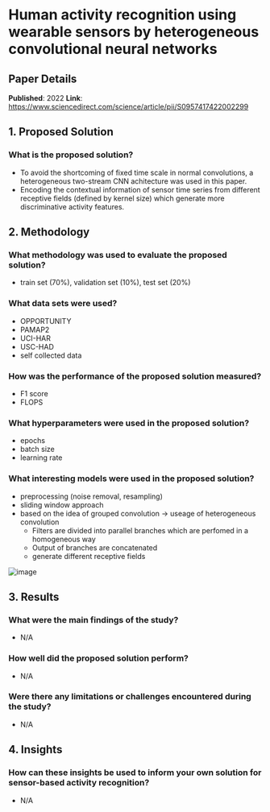# Human activity recognition using wearable sensors by heterogeneous convolutional neural networks

## Paper Details

**Published**: 2022
**Link**: https://www.sciencedirect.com/science/article/pii/S0957417422002299

## 1. Proposed Solution

### What is the proposed solution?
- To avoid the shortcoming of fixed time scale in normal convolutions, a heterogeneous two-stream CNN achitecture was used in this paper.
- Encoding the contextual information of sensor time series from different receptive fields (defined by kernel size) which generate more discriminative activity features.

## 2. Methodology

### What methodology was used to evaluate the proposed solution?
- train set (70%), validation set (10%), test set (20%)

### What data sets were used?
- OPPORTUNITY
- PAMAP2
- UCI-HAR
- USC-HAD
- self collected data

### How was the performance of the proposed solution measured?
- F1 score
- FLOPS

### What hyperparameters were used in the proposed solution?
- epochs
- batch size
- learning rate

### What interesting models were used in the proposed solution?
- preprocessing (noise removal, resampling)
- sliding window approach
- based on the idea of grouped convolution -> useage of heterogeneous convolution
    - Filters are divided into parallel branches which are perfomed in a homogeneous way
    - Output of branches are concatenated
    - generate different receptive fields

![image](https://user-images.githubusercontent.com/91325328/224916208-7cd7adf6-86e9-47fe-a8da-eba5b9adfb92.png)
   
## 3. Results

### What were the main findings of the study?
- N/A

### How well did the proposed solution perform?
- N/A

### Were there any limitations or challenges encountered during the study?
- N/A

## 4. Insights

### How can these insights be used to inform your own solution for sensor-based activity recognition?
- N/A
